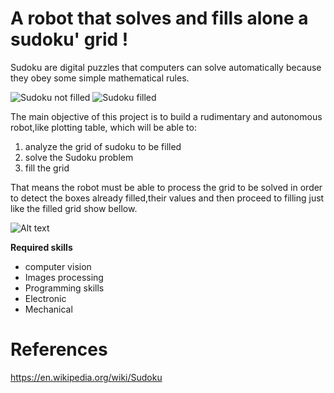 # A robot that solves and fills alone a sudoku' grid !

Sudoku are digital puzzles that computers can solve automatically because they obey some simple mathematical rules.

![Sudoku not filled](https://upload.wikimedia.org/wikipedia/commons/f/ff/Sudoku-by-L2G-20050714.svg)
![Sudoku filled](https://upload.wikimedia.org/wikipedia/commons/3/31/Sudoku-by-L2G-20050714_solution.svg)

The main objective of this project is to build a rudimentary and autonomous robot,like plotting table, which will be able to:

1. analyze the grid of sudoku to be filled
2. solve the Sudoku problem
3. fill the grid

That means the robot must be able to process the grid to be solved in order to detect the boxes already filled,their values and then proceed to filling just like the filled grid show bellow.

![Alt text](https://giphy.com/gifs/xUOrw6IZKuRlDwsteE/html5)

**Required skills**

- computer vision
- Images processing
- Programming skills
- Electronic
- Mechanical

# References

https://en.wikipedia.org/wiki/Sudoku
